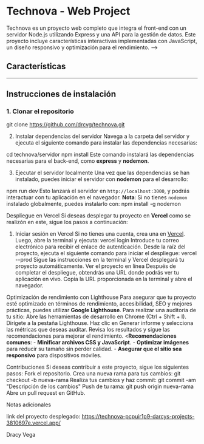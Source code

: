 # **Technova - Web Project**


Technova es un proyecto web completo que integra el front-end con un servidor Node.js utilizando Express y una API para la gestión de datos.
Este proyecto incluye características interactivas implementadas con JavaScript, un diseño responsivo y optimización para el rendimiento.
-->

## **Características**

<!--
- **Interactividad mejorada** con validaciones de formularios y manipulación del DOM.
- **Back-end con Node.js y Express** para gestionar solicitudes y respuestas.
- **API RESTful simple** que devuelve datos en formato JSON.
- **Despliegue sencillo** utilizando plataformas como Vercel.
- **Optimización del rendimiento** con herramientas como Lighthouse.
- **Interfaz de usuario responsiva** que se adapta a diferentes dispositivos y tamaños de pantalla.


## **Tecnologías utilizadas**

<!--
- **Front-end**: HTML, CSS, JavaScript
- **Back-end**: Node.js, Express
- **Base de datos**: (si aplica, puedes mencionarlo aquí)
- **Herramientas de desarrollo**: Git, Vercel, Lighthouse
-->

---

## **Instrucciones de instalación**

### **1. Clonar el repositorio**

<!--
Para comenzar, clona el repositorio en tu máquina local:
-->

git clone https://github.com/drcvg/technova.git


2. Instalar dependencias del servidor
Navega a la carpeta del servidor y ejecuta el siguiente comando para instalar las dependencias necesarias:

cd technova/servidor
npm install
 Este comando instalará las dependencias necesarias para el back-end, como **express** y **nodemon**.

3. Ejecutar el servidor localmente
Una vez que las dependencias se han instalado, puedes iniciar el servidor con **nodemon** para el desarrollo: 

npm run dev
Esto lanzará el servidor en `http://localhost:3000`, y podrás interactuar con tu aplicación en el navegador. **Nota**: Si no tienes `nodemon` instalado globalmente, puedes instalarlo con: 
npm install -g nodemon

Despliegue en Vercel
Si deseas desplegar tu proyecto en **Vercel** como se realizón en este, sigue los pasos a continuación: 
1. Iniciar sesión en Vercel
Si no tienes una cuenta, crea una en [Vercel](https://vercel.com/). Luego, abre la terminal y ejecuta:
vercel login
 Introduce tu correo electrónico para recibir el enlace de autenticación. 
Desde la raíz del proyecto, ejecuta el siguiente comando para iniciar el despliegue: 
vercel --prod
Sigue las instrucciones en la terminal y Vercel desplegará tu proyecto automáticamente. 
Ver el proyecto en línea
Después de completar el despliegue, obtendrás una URL donde podrás ver tu aplicación en vivo. Copia la URL proporcionada en la terminal y abre el navegador.

Optimización de rendimiento con Lighthouse
Para asegurar que tu proyecto esté optimizado en términos de rendimiento, accesibilidad, SEO y mejores prácticas, puedes utilizar **Google Lighthouse**. Para realizar una auditoría de tu sitio: 
Abre las herramientas de desarrollo en Chrome (Ctrl + Shift + I).
Dirígete a la pestaña Lighthouse.
Haz clic en Generar informe y selecciona las métricas que deseas auditar.
Revisa los resultados y sigue las recomendaciones para mejorar el rendimiento.
<**Recomendaciones comunes**: - **Minificar archivos CSS y JavaScript**. - **Optimizar imágenes** para reducir su tamaño sin perder calidad. - **Asegurar que el sitio sea responsivo** para dispositivos móviles. 


Contribuciones
Si deseas contribuir a este proyecto, sigue los siguientes pasos: 
Fork el repositorio.
Crea una nueva rama para tus cambios: 
git checkout -b nueva-rama
Realiza tus cambios y haz commit:
git commit -am "Descripción de los cambios"
Push de tu rama:
git push origin nueva-rama
Abre un pull request en GitHub.



Notas adicionales


link del proyecto desplegado: https://technova-pcpuir1p9-darcys-projects-3810697e.vercel.app/

Dracy Vega